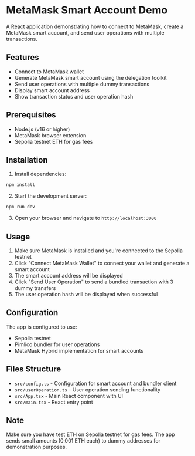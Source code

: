 # MetaMask Smart Account Demo

A React application demonstrating how to connect to MetaMask, create a MetaMask smart account, and send user operations with multiple transactions.

## Features

- Connect to MetaMask wallet
- Generate MetaMask smart account using the delegation toolkit
- Send user operations with multiple dummy transactions
- Display smart account address
- Show transaction status and user operation hash

## Prerequisites

- Node.js (v16 or higher)
- MetaMask browser extension
- Sepolia testnet ETH for gas fees

## Installation

1. Install dependencies:
```bash
npm install
```

2. Start the development server:
```bash
npm run dev
```

3. Open your browser and navigate to `http://localhost:3000`

## Usage

1. Make sure MetaMask is installed and you're connected to the Sepolia testnet
2. Click "Connect MetaMask Wallet" to connect your wallet and generate a smart account
3. The smart account address will be displayed
4. Click "Send User Operation" to send a bundled transaction with 3 dummy transfers
5. The user operation hash will be displayed when successful

## Configuration

The app is configured to use:
- Sepolia testnet
- Pimlico bundler for user operations
- MetaMask Hybrid implementation for smart accounts

## Files Structure

- `src/config.ts` - Configuration for smart account and bundler client
- `src/userOperation.ts` - User operation sending functionality
- `src/App.tsx` - Main React component with UI
- `src/main.tsx` - React entry point

## Note

Make sure you have test ETH on Sepolia testnet for gas fees. The app sends small amounts (0.001 ETH each) to dummy addresses for demonstration purposes.

